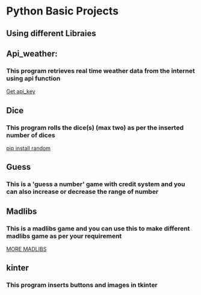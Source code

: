 # Python Basic Projects

## Using different Libraies

## **Api_weather:**

### This program retrieves real time weather data from the internet using api function

[Get api_key](https://openweathermap.org/api)

## Dice

### This program rolls the dice(s) (max two) as per the inserted number of dices

[pip install random](https://pypi.org/project/random2/)

## Guess

### This is a 'guess a number' game with credit system and you can also increase or decrease the range of number

## Madlibs

### This is a madlibs game and you can use this to make different madlibs game as per your requirement

[MORE MADLIBS](http://www.madlibs.com/printables/)

## kinter

### This program inserts buttons and images in tkinter
